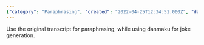 ```yaml
---
{"category": "Paraphrasing", "created": "2022-04-25T12:34:51.000Z", "date": "2022-04-25 12:34:51", "description": "In this text, you will learn how to leverage the original transcript and danmaku for paraphrasing purposes and generating jokes. You'll discover useful techniques and strategies that will help improve your ability to create engaging and humorous content.", "modified": "2022-08-18T14:17:08.935Z", "tags": ["idea", "paraphraser", "pyjom", "stub", "text generation"], "title": "Content Usage"}
---
```

Use the original transcript for paraphrasing, while using danmaku for joke generation.